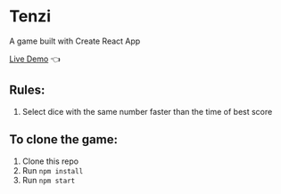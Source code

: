 # Tenzi

A game built with Create React App

[Live Demo](https://terencechew.github.io/tenzi/) :point_left:

## Rules:

1. Select dice with the same number faster than the time of best score

## To clone the game:

1. Clone this repo
2. Run `npm install`
3. Run `npm start`

